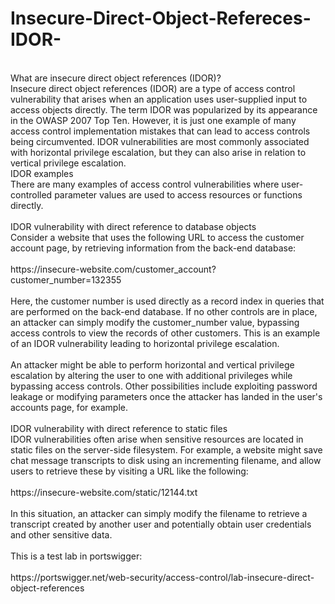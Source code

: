 # Insecure-Direct-Object-Refereces-IDOR-
<br>
What are insecure direct object references (IDOR)?<br>
Insecure direct object references (IDOR) are a type of access control vulnerability that arises when an application uses user-supplied input to access objects 
directly. The term IDOR was popularized by its appearance in the OWASP 2007 Top Ten. However, it is just one example of many access control implementation mistakes 
that can lead to access controls being circumvented. IDOR vulnerabilities are most commonly associated with horizontal privilege escalation, but they can also arise in 
relation to vertical privilege escalation.
<br>
IDOR examples<br>
There are many examples of access control vulnerabilities where user-controlled parameter values are used to access resources or functions directly.<br>
<br>
IDOR vulnerability with direct reference to database objects<br>
Consider a website that uses the following URL to access the customer account page, by retrieving information from the back-end database:<br>
<br>
https://insecure-website.com/customer_account?customer_number=132355
<br>
<br>
Here, the customer number is used directly as a record index in queries that are performed on the back-end database. If no other controls are in place, an attacker can 
simply modify the customer_number value, bypassing access controls to view the records of other customers. This is an example of an IDOR vulnerability leading to 
horizontal privilege escalation.<br>
<br>
An attacker might be able to perform horizontal and vertical privilege escalation by altering the user to one with additional privileges while bypassing access 
controls. Other possibilities include exploiting password leakage or modifying parameters once the attacker has landed in the user's accounts page, for example.<br>
<br>
IDOR vulnerability with direct reference to static files<br>
IDOR vulnerabilities often arise when sensitive resources are located in static files on the server-side filesystem. For example, a website might save chat message transcripts to disk using an incrementing filename, and allow users to retrieve these by visiting a URL like the following:<br>
<br>
https://insecure-website.com/static/12144.txt<br>
<br>
In this situation, an attacker can simply modify the filename to retrieve a transcript created by another user and potentially obtain user credentials and other sensitive data.<br>
<br>
This is a test lab in portswigger:<br>
<br>
https://portswigger.net/web-security/access-control/lab-insecure-direct-object-references<br>
